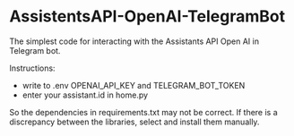 # AssistentsAPI-OpenAI-TelegramBot
The simplest code for interacting with the Assistants API Open AI in Telegram bot.

Instructions:
- write to .env OPENAI_API_KEY and TELEGRAM_BOT_TOKEN
- enter your assistant.id in home.py

So the dependencies in requirements.txt may not be correct. If there is a discrepancy between the libraries, select and install them manually.
